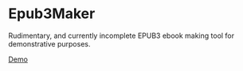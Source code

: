 Epub3Maker
==========

Rudimentary, and currently incomplete EPUB3 ebook making tool for demonstrative purposes.

[Demo](http://epub.amadreason.com/)
